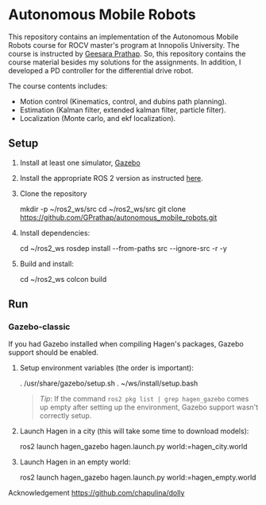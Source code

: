 # Autonomous Mobile Robots

This repository contains an implementation of the Autonomous Mobile Robots course for ROCV master's program at Innopolis University. The course is instructed by [Geesara Prathap](https://github.com/GPrathap). So, this repository contains the course material besides my solutions for the assignments. In addition, I developed a PD controller for the differential drive robot. 

The course contents includes:
- Motion control (Kinematics, control, and dubins path planning).
- Estimation (Kalman filter, extended kalman filter, particle filter).
- Localization (Monte carlo, and ekf localization).

## Setup

1. Install at least one simulator,
   [Gazebo](http://gazebosim.org/tutorials?cat=install) 

2. Install the appropriate ROS 2 version as instructed
   [here](https://index.ros.org/doc/ros2/Installation/Linux-Install-Debians/).

3. Clone the repository
    
    mkdir -p ~/ros2_ws/src
    cd ~/ros2_ws/src
    git clone https://github.com/GPrathap/autonomous_mobile_robots.git

4. Install dependencies:

    cd ~/ros2_ws
    rosdep install --from-paths src --ignore-src -r -y

5. Build and install:

    cd ~/ros2_ws
    colcon build

## Run

### Gazebo-classic

If you had Gazebo installed when compiling Hagen's packages, Gazebo support should be enabled.

1. Setup environment variables (the order is important):

    . /usr/share/gazebo/setup.sh
    . ~/ws/install/setup.bash

    > *Tip*: If the command `ros2 pkg list | grep hagen_gazebo` comes up empty after setting up the environment, Gazebo support wasn't correctly setup.

2. Launch Hagen in a city (this will take some time to download models):

    ros2 launch hagen_gazebo hagen.launch.py world:=hagen_city.world

3. Launch Hagen in an empty world:

    ros2 launch hagen_gazebo hagen.launch.py world:=hagen_empty.world

Acknowledgement
   https://github.com/chapulina/dolly




